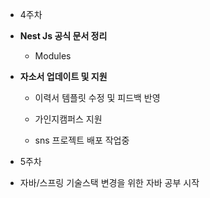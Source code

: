 - 4주차

* **Nest Js 공식 문서 정리**

  - Modules

* **자소서 업데이트 및 지원**

  - 이력서 템플릿 수정 및 피드백 반영

  - 가인지캠퍼스 지원

  - sns 프로젝트 배포 작업중

- 5주차

* 자바/스프링 기술스택 변경을 위한 자바 공부 시작
